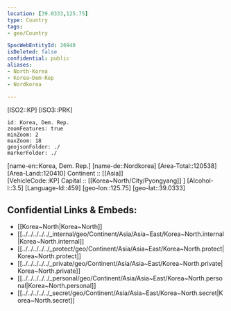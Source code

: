 ```yaml
---
location: [39.0333,125.75] 
type: Country
tags:
- geo/Country

SpocWebEntityId: 26940
isDeleted: false
confidential: public
aliases:
- North-Korea
- Korea~Dem-Rep 
- Nordkorea 

---
```

[ISO2::KP] 
[ISO3::PRK] 
```leaflet
id: Korea, Dem. Rep.
zoomFeatures: true 
minZoom: 2 
maxZoom: 18
geojsonFolder: ./
markerFolder: ./
```

[name-en::Korea, Dem. Rep.] 
[name-de::Nordkorea] 
[Area-Total::120538] 
[Area-Land::120410] 
Continent :: [[Asia]]  
[VehicleCode::KP] 
Capital :: [[Korea~North/City/Pyongyang]] ] 
[Alcohol-l::3.5] 
[Language-Id::459] 
[geo-lon::125.75] 
[geo-lat::39.0333] 



## Confidential Links & Embeds: 
- [[Korea~North|Korea~North]]  
- [[../../../../../_internal/geo/Continent/Asia/Asia~East/Korea~North.internal|Korea~North.internal]]  
- [[../../../../../_protect/geo/Continent/Asia/Asia~East/Korea~North.protect|Korea~North.protect]] 
- [[../../../../../_private/geo/Continent/Asia/Asia~East/Korea~North.private|Korea~North.private]] 
- [[../../../../../_personal/geo/Continent/Asia/Asia~East/Korea~North.personal|Korea~North.personal]] 
- [[../../../../../_secret/geo/Continent/Asia/Asia~East/Korea~North.secret|Korea~North.secret]] 
